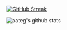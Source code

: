 [![GitHub Streak](https://github-readme-streak-stats.herokuapp.com/?user=aateg&theme=graywhite)](https://github.com/aateg)

![aateg's github stats](https://github-readme-stats.vercel.app/api?username=aateg&count_private=true&show_icons=true&hide=contribs&theme=graywhite)

<!--
**aateg/aateg** is a ✨ _special_ ✨ repository because its `README.md` (this file) appears on your GitHub profile.

Here are some ideas to get you started:

- 🔭 I’m currently working on ...
- 🌱 I’m currently learning ...
- 👯 I’m looking to collaborate on ...
- 🤔 I’m looking for help with ...
- 💬 Ask me about ...
- 📫 How to reach me: ...
- 😄 Pronouns: ...
- ⚡ Fun fact: ...
-->
